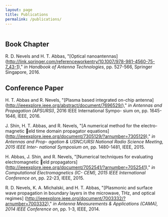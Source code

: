 ```yaml
---
layout: page
title: Publications
permalink: /publications/
---
```


<hr style="clear:both;visibility: hidden;" />

## Book Chapter
R. D. Nevels and H. T. Abbas, "[Optical nanoantennas] (http://link.springer.com/referenceworkentry/10.1007/978-981-4560-75-7_43-1)," *in Handbook of
Antenna Technologies*, pp. 527-566, Springer Singapore, 2016.

## Conference Paper
H. T. Abbas and R. Nevels, "[Plasma based integrated on-chip antenna] (http://ieeexplore.ieee.org/abstract/document/7696529/)," *in
Antennas and Propagation (APSURSI)*, 2016 IEEE International Sympo-
sium on, pp. 1645-1646, IEEE, 2016.

J. Shin, H. T. Abbas, and R. Nevels, "[A numerical method for the electro-
magnetic eld time domain propagator equations] (http://ieeexplore.ieee.org/document/7305129/?arnumber=7305129)," *in Antennas and Prop-
agation & USNC/URSI National Radio Science Meeting, 2015 IEEE Inter-
national Symposium on*, pp. 1480-1481, IEEE, 2015.

H. Abbas, J. Shin, and R. Nevels, "[Numerical techniques for evaluating
electromagnetic eld propagators] (http://ieeexplore.ieee.org/document/7052541/?arnumber=7052541)," *in Computational Electromagnetics (IC-
CEM), 2015 IEEE International Conference on*, pp. 22-23, IEEE, 2015.

R. D. Nevels, K. A. Michalski, and H. T. Abbas, "[Plasmonic and surface
wave propagation in boundary layers in the microwave, THz, and optical
regimes] (http://ieeexplore.ieee.org/document/7003332/?arnumber=7003332)," *in Antenna Measurements & Applications (CAMA), 2014 IEEE
Conference on*, pp. 1-3, IEEE, 2014.
